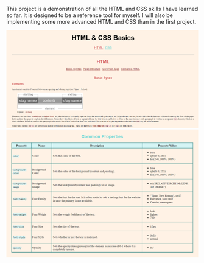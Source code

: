 This project is a demonstration of all the HTML and CSS skills I have learned so far. It is designed to be a reference tool for myself. I will also be implementing some more advanced HTML and CSS than in the first project.

<a href="https://rad-beijinho-644a54.netlify.app"><img src="resources/images/preview-1.png" width="800"></a>
<a href="https://rad-beijinho-644a54.netlify.app"><img src="resources/images/preview-2.png" width="800"></a>